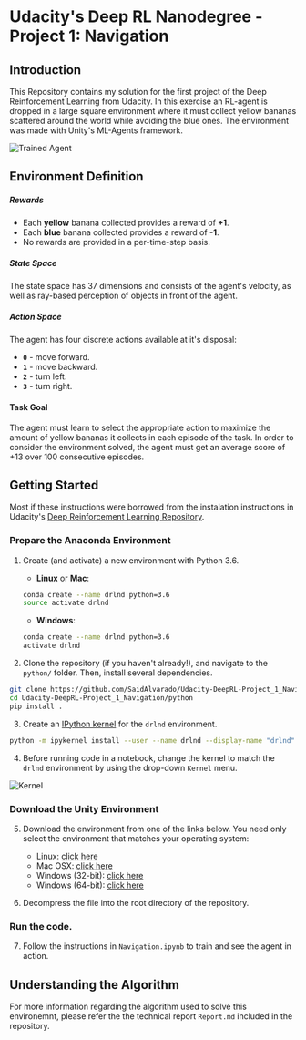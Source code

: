 # Udacity's Deep RL Nanodegree - Project 1: Navigation

[//]: # (Image References)

[image1]: https://user-images.githubusercontent.com/11748427/80967527-cc864e00-8e16-11ea-8467-df71ffbbeb5b.gif "Trained Agent"
[image2]: https://user-images.githubusercontent.com/10624937/42386929-76f671f0-8106-11e8-9376-f17da2ae852e.png "Kernel"


## Introduction

This Repository contains my solution for the first project of the Deep Reinforcement Learning from Udacity. In this exercise an RL-agent is dropped in a large square environment where it must collect yellow bananas scattered around the world while avoiding the blue ones. The environment was made with Unity's ML-Agents framework. 

![Trained Agent][image1]


## Environment Definition

##### Rewards

- Each **yellow** banana collected provides a reward of **+1**.
- Each **blue** banana collected provides a reward of **-1**.
- No rewards are provided in a per-time-step basis.

##### State Space

The state space has 37 dimensions and consists of the agent's velocity, as well as ray-based perception of objects in front of the agent.

##### Action Space

The agent has four discrete actions available at it's disposal:
- **`0`** - move forward.
- **`1`** - move backward.
- **`2`** - turn left.
- **`3`** - turn right.

#### Task Goal

The agent must learn to select the appropriate action to maximize the amount of yellow bananas it collects in each episode of the task. In order to consider the environment solved, the agent must get an average score of +13 over 100 consecutive episodes.



## Getting Started

Most if these instructions were borrowed from the instalation instructions in Udacity's [Deep Reinforcement Learning Repository](https://github.com/udacity/deep-reinforcement-learning).


### Prepare the Anaconda Environment


1. Create (and activate) a new environment with Python 3.6.

	- __Linux__ or __Mac__: 
	```bash
	conda create --name drlnd python=3.6
	source activate drlnd
	```
	- __Windows__: 
	```bash
	conda create --name drlnd python=3.6 
	activate drlnd
	```

2. Clone the repository (if you haven't already!), and navigate to the `python/` folder.  Then, install several dependencies.
```bash
git clone https://github.com/SaidAlvarado/Udacity-DeepRL-Project_1_Navigation.git
cd Udacity-DeepRL-Project_1_Navigation/python
pip install .
```

3. Create an [IPython kernel](http://ipython.readthedocs.io/en/stable/install/kernel_install.html) for the `drlnd` environment.  
```bash
python -m ipykernel install --user --name drlnd --display-name "drlnd"
```

4. Before running code in a notebook, change the kernel to match the `drlnd` environment by using the drop-down `Kernel` menu. 

![Kernel][image2]

### Download the Unity Environment


5. Download the environment from one of the links below.  You need only select the environment that matches your operating system:
    - Linux: [click here](https://s3-us-west-1.amazonaws.com/udacity-drlnd/P1/Banana/Banana_Linux.zip)
    - Mac OSX: [click here](https://s3-us-west-1.amazonaws.com/udacity-drlnd/P1/Banana/Banana.app.zip)
    - Windows (32-bit): [click here](https://s3-us-west-1.amazonaws.com/udacity-drlnd/P1/Banana/Banana_Windows_x86.zip)
    - Windows (64-bit): [click here](https://s3-us-west-1.amazonaws.com/udacity-drlnd/P1/Banana/Banana_Windows_x86_64.zip)

6. Decompress the file into the root directory of the repository.

### Run the code.

7. Follow the instructions in `Navigation.ipynb` to train and see the agent in action.


## Understanding the Algorithm

For more information regarding the algorithm used to solve this environemnt, please refer the the technical report `Report.md` included in the repository.

